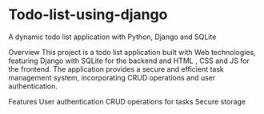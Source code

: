 # Todo-list-using-django
A dynamic todo list application with Python, Django and SQLite

Overview
This project is a todo list application built with Web technologies, featuring Django with SQLite for the backend and HTML , CSS and JS for the frontend. The application provides a secure and efficient task management system, incorporating CRUD operations and user authentication.

Features
User authentication
CRUD operations for tasks
Secure storage
